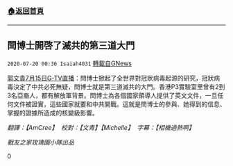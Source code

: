 ###  [:house:返回首頁](https://github.com/ourhimalayas/txt)
---

## 閆博士開啓了滅共的第三道大門
`2020-07-20 00:36 Isaiah4031` [轉載自GNews](https://gnews.org/zh-hant/270096/)

[郭文貴7月15日G-TV直播](https://gtv.org/web/#/UserInfo/5e596957357cc612d35a8044)：閆博士掀起了全世界對冠狀病毒起源的研究，冠狀病毒決定了中共必死無疑，閆博士就是第三道滅共的大門。香港P3實驗室里曾有2到3名亞裔人，都有解放軍背景。閆博士為各個國家領導人提供了英文文件，一旦任何文件被證實，這些國家就要和中共開戰。這就是閆博士的參與、她得到的信息、掌握的證據所造成的核變級影響。

*翻譯：【AmCree】  校對：【文青】【Michelle】  字幕：【相機過熱啊】*

*戰友之家玫瑰園小隊出品*

0

